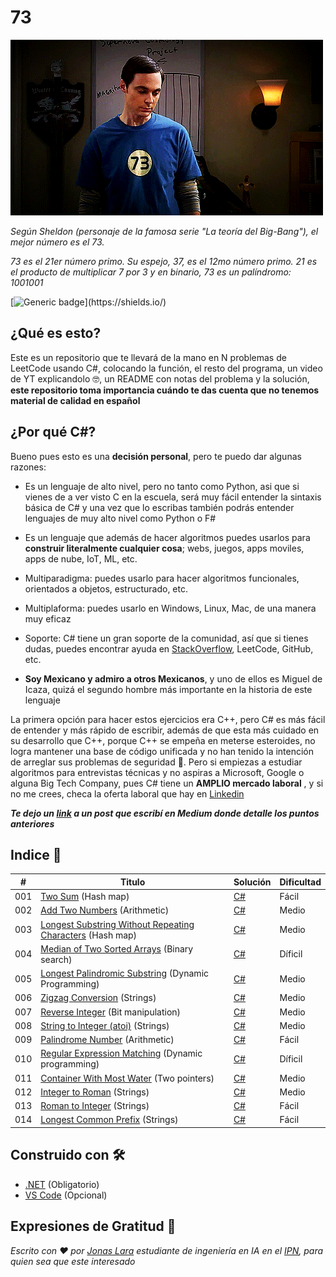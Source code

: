 <!-- # Rock Lee 🦾

"El trabajo duro derrota al talento natural"

![Rock Lee](/Sources/Lee-Gaara.svg)
_Naruto, Ep. 48; Rock Lee  vs Gaara - El nombre de este repositorio es así en analogía al personaje menos talentoso de la serie_  -->

# 73 

![73](/Sources/Sheldon.gif)

_Según Sheldon (personaje de la famosa serie "La teoría del Big-Bang"), el mejor número es el 73._

_73 es el 21er número primo. Su espejo, 37, es el 12mo número primo. 21 es el producto de multiplicar 7 por 3 y en binario, 73 es un palíndromo: 1001001_

[![Generic badge](https://img.shields.io/badge/Made%20with-CSharp-rgb(1,143,204).svg)](https://shields.io/) 

## ¿Qué es esto?

Este es un repositorio que te llevará de la mano en N problemas de LeetCode usando C#, colocando la función, el resto del programa, un video de YT explicandolo 🤓, un README con notas del problema y la solución, **este repositorio toma importancia cuándo te das cuenta que no tenemos material de calidad en español**

## ¿Por qué C#?

Bueno pues esto es una **decisión personal**, pero te puedo dar algunas razones:

- Es un lenguaje de alto nivel, pero no tanto como Python, asi que si vienes de a ver visto C en la escuela, será muy fácil entender la sintaxis básica de C# y una vez que lo escribas también podrás entender lenguajes de muy alto nivel como Python o F#

- Es un lenguaje que además de hacer algoritmos puedes usarlos para **construir literalmente cualquier cosa**; webs, juegos, apps moviles, apps de nube, IoT, ML, etc.

- Multiparadigma: puedes usarlo para hacer algoritmos funcionales, orientados a objetos, estructurado, etc.

- Multiplaforma: puedes usarlo en Windows, Linux, Mac, de una manera muy eficaz

- Soporte: C# tiene un gran soporte de la comunidad, así que si tienes dudas, puedes encontrar ayuda en [StackOverflow](https://www.youtube.com/watch?v=nZX13dVxnJw), LeetCode, GitHub, etc.

- **Soy Mexicano y admiro a otros Mexicanos**, y uno de ellos es Miguel de Icaza, quizá el segundo hombre más importante en la historia de este lenguaje

La primera opción para hacer estos ejercicios era C++, pero C# es más fácil de entender y más rápido de escribir, además de que esta más cuidado en su desarrollo que C++, porque C++ se empeña en meterse esteroides, no logra mantener una base de código unificada y no han tenido la intención de arreglar sus problemas de seguridad 🫣. Pero si empiezas a estudiar algoritmos para entrevistas técnicas y no aspiras a Microsoft, Google o alguna Big Tech Company, pues C# tiene un **AMPLIO mercado laboral** , y si no me crees, checa la oferta laboral que hay en [Linkedin](https://www.linkedin.com/jobs/search/?keywords=c%23&location=Mexico&geoId=103644278&trk=public_jobs_jobs-search-bar_search-submit&position=1&pageNum=0)

_**Te dejo un [link](https://medium.com/@jonas_lara/c-solo-sirve-para-crear-aplicaciones-en-windows-6077246c02da) a un post que escribí en Medium donde detalle los puntos anteriores**_


## Indice 📖

| # | Titulo | Solución | Dificultad |
|---| ----- | -------- | ---------- |
|001|[Two Sum](https://leetcode.com/problems/two-sum/) (Hash map) | [C#](https://github.com/Jonas-Lara/Ergo/blob/master/Algoritmos/01-TwoSums.cpp)|Fácil|
|002|[Add Two Numbers](https://leetcode.com/problems/add-two-numbers/) (Arithmetic) | [C#](https://github.com/Jonas-Lara/Ergo/blob/master/Algoritmos/02-AddTwoNumbers.cpp)|Medio|
|003|[Longest Substring Without Repeating Characters](https://leetcode.com/problems/longest-substring-without-repeating-characters/) (Hash map) | [C#](https://github.com/Jonas-Lara/Ergo/blob/master/Algoritmos/03-LongestSubstringWithoutRepeatingCharacters.cpp)|Medio|
|004|[Median of Two Sorted Arrays](https://leetcode.com/problems/median-of-two-sorted-arrays/) (Binary search) | [C#](https://github.com/Jonas-Lara/Ergo/blob/master/Algoritmos/04-MedianOfTwoSortedArrays.cpp)|Díficil|
|005|[Longest Palindromic Substring](https://leetcode.com/problems/longest-palindromic-substring/) (Dynamic Programming) | [C#](https://github.com/Jonas-Lara/Ergo/blob/master/Algoritmos/05-LongestPalindromicSubstring.cpp)|Medio|
|006|[Zigzag Conversion](https://leetcode.com/problems/zigzag-conversion/) (Strings) | [C#]()|Medio|
|007|[Reverse Integer](https://leetcode.com/problems/reverse-integer/) (Bit manipulation) | [C#]()|Medio|
|008|[String to Integer (atoi)](https://leetcode.com/problems/string-to-integer-atoi/) (Strings) | [C#]()|Medio|
|009|[Palindrome Number](https://leetcode.com/problems/palindrome-number/) (Arithmetic) | [C#]()|Fácil|
|010|[Regular Expression Matching](https://leetcode.com/problems/regular-expression-matching/) (Dynamic programming) | [C#]()|Díficil|
|011|[Container With Most Water](https://leetcode.com/problems/container-with-most-water/) (Two pointers) | [C#]()|Medio|
|012|[Integer to Roman](https://leetcode.com/problems/integer-to-roman/) (Strings) | [C#]()|Medio|
|013|[Roman to Integer](https://leetcode.com/problems/roman-to-integer/) (Strings) | [C#]()|Fácil|
|014|[Longest Common Prefix](https://leetcode.com/problems/longest-common-prefix/) (Strings)| [C#]()|Fácil|


## Construido con 🛠️

- [.NET](https://dotnet.microsoft.com/download) (Obligatorio)
- [VS Code](https://code.visualstudio.com/) (Opcional)

## Expresiones de Gratitud 🎁

_Escrito con ❤️ por [Jonas Lara](https://twitter.com/Jonas_1ara) estudiante de ingeniería en IA en el  [IPN](https://www.ipn.mx/), para quien sea que este interesado_

